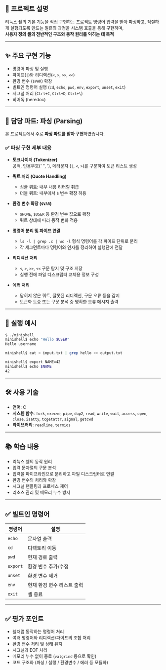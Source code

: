 ## 📌 프로젝트 설명

리눅스 쉘의 기본 기능을 직접 구현하는 프로젝트 
명령어 입력을 받아 파싱하고, 적절하게 실행되도록 만드는 일련의 과정을 시스템 호출을 통해 구현하며,  
**사용자 정의 셸의 전반적인 구조와 동작 원리를 익히는 데 목적**

---

## ✨ 주요 구현 기능

- 명령어 파싱 및 실행
- 파이프(`|`)와 리디렉션(`<`, `>`, `>>`, `<<`)
- 환경 변수 (`$VAR`) 확장
- 빌트인 명령어 실행 (`cd`, `echo`, `pwd`, `env`, `export`, `unset`, `exit`)
- 시그널 처리 (`Ctrl+C`, `Ctrl+D`, `Ctrl+\`)
- 히어독 (heredoc)

---

## 🧠 담당 파트: 파싱 (Parsing)

본 프로젝트에서 주로 **파싱 파트를 맡아 구현**하였습니다.

### ✅ 파싱 구현 세부 내용

- **토크나이저 (Tokenizer)**  
  공백, 인용부호(' ", '), 메타문자 (`|`, `<`, `>`)를 구분하여 토큰 리스트 생성

- **쿼트 처리 (Quote Handling)**  
  - 싱글 쿼트: 내부 내용 리터럴 취급
  - 더블 쿼트: 내부에서 `$` 변수 확장 허용

- **환경 변수 확장 (`$VAR`)**  
  - `$HOME`, `$USER` 등 환경 변수 값으로 확장
  - 쿼트 상태에 따라 동작 변화 적용

- **명령어 분리 및 파이프 연결**  
  - `ls -l | grep .c | wc -l` 형식 명령어를 각 파이프 단위로 분리
  - 각 세그먼트마다 명령어와 인자를 정리하여 실행단에 전달

- **리디렉션 처리**  
  - `<`, `>`, `>>`, `<<` 구문 탐지 및 구조 저장
  - 실행 전에 파일 디스크립터 교체용 정보 구성

- **에러 처리**  
  - 닫히지 않은 쿼트, 잘못된 리디렉션, 구문 오류 등을 감지
  - 토큰화 도중 또는 구문 분석 중 명확한 오류 메시지 출력

---

## 🔧 실행 예시

```bash
$ ./minishell
minishell$ echo "Hello $USER"
Hello username

minishell$ cat < input.txt | grep hello >> output.txt

minishell$ export NAME=42
minishell$ echo $NAME
42
```

---

## 🛠️ 사용 기술

- **언어**: C  
- **시스템 함수**: `fork`, `execve`, `pipe`, `dup2`, `read`, `write`, `wait`, `access`, `open`, `close`, `isatty`, `tcgetattr`, `signal`, `getcwd`  
- **라이브러리**: `readline`, `termios`  

---

## 📚 학습 내용

- 리눅스 쉘의 동작 원리
- 입력 문자열의 구문 분석
- 입력을 파이프라인으로 분리하고 파일 디스크립터로 연결
- 환경 변수의 처리와 확장
- 시그널 핸들링과 프로세스 제어
- 리소스 관리 및 메모리 누수 방지

---

## ✅ 빌트인 명령어

| 명령어   | 설명                                |
|----------|-------------------------------------|
| `echo`   | 문자열 출력                         |
| `cd`     | 디렉토리 이동                       |
| `pwd`    | 현재 경로 출력                      |
| `export` | 환경 변수 추가/수정                |
| `unset`  | 환경 변수 제거                      |
| `env`    | 현재 환경 변수 리스트 출력          |
| `exit`   | 셸 종료                              |

---

## ✅ 평가 포인트

- 쉘처럼 동작하는 명령어 처리
- 여러 명령어와 리디렉션/파이프의 조합 처리
- 환경 변수 처리 및 상태 유지
- 시그널과 EOF 처리
- 메모리 누수 없이 종료 (`valgrind` 등으로 확인)
- 코드 구조화 (파싱 / 실행 / 환경변수 / 에러 등 모듈화)
